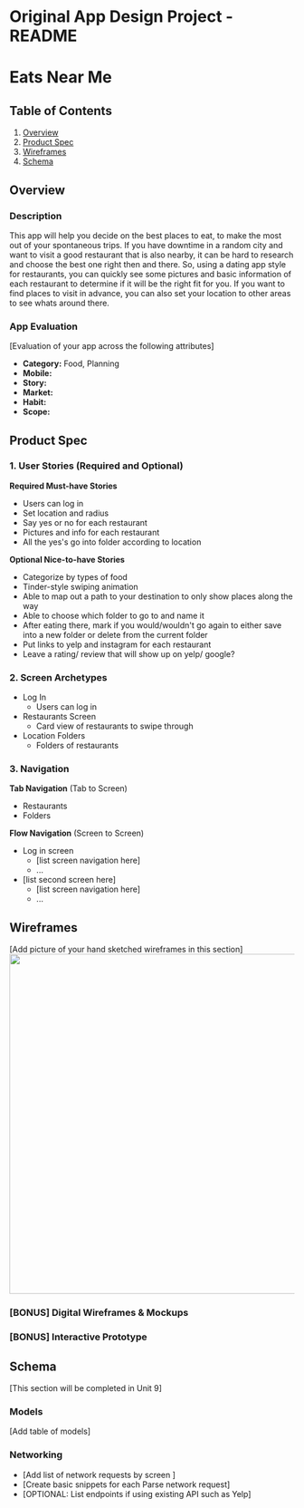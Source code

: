 Original App Design Project - README
===

# Eats Near Me

## Table of Contents
1. [Overview](#Overview)
1. [Product Spec](#Product-Spec)
1. [Wireframes](#Wireframes)
2. [Schema](#Schema)

## Overview
### Description
This app will help you decide on the best places to eat, to make the most out of your spontaneous trips. If you have downtime in a random city and want to visit a good restaurant that is also nearby, it can be hard to research and choose the best one right then and there. So, using a dating app style for restaurants, you can quickly see some pictures and basic information of each restaurant to determine if it will be the right fit for you. If you want to find places to visit in advance, you can also set your location to other areas to see whats around there.

### App Evaluation
[Evaluation of your app across the following attributes]
- **Category:** Food, Planning
- **Mobile:**
- **Story:**
- **Market:**
- **Habit:**
- **Scope:**

## Product Spec

### 1. User Stories (Required and Optional)

**Required Must-have Stories**

* Users can log in
* Set location and radius
* Say yes or no for each restaurant
* Pictures and info for each restaurant
* All the yes's go into folder according to location

**Optional Nice-to-have Stories**

* Categorize by types of food 
* Tinder-style swiping animation
* Able to map out a path to your destination to only show places along the way
* Able to choose which folder to go to and name it
* After eating there, mark if you would/wouldn't go again to either save into a new folder or delete from the current folder
* Put links to yelp and instagram for each restaurant
* Leave a rating/ review that will show up on yelp/ google?

### 2. Screen Archetypes

* Log In
   * Users can log in
* Restaurants Screen
   * Card view of restaurants to swipe through
* Location Folders
   * Folders of restaurants


### 3. Navigation

**Tab Navigation** (Tab to Screen)

* Restaurants
* Folders

**Flow Navigation** (Screen to Screen)

* Log in screen
   * [list screen navigation here]
   * ...
* [list second screen here]
   * [list screen navigation here]
   * ...

## Wireframes
[Add picture of your hand sketched wireframes in this section]
<img src="YOUR_WIREFRAME_IMAGE_URL" width=600>

### [BONUS] Digital Wireframes & Mockups

### [BONUS] Interactive Prototype

## Schema 
[This section will be completed in Unit 9]
### Models
[Add table of models]
### Networking
- [Add list of network requests by screen ]
- [Create basic snippets for each Parse network request]
- [OPTIONAL: List endpoints if using existing API such as Yelp]
